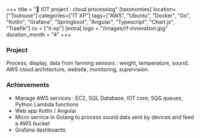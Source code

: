 +++
title = "🐝 IOT project : cloud processing"
[taxonomies]
location=["Toulouse"]
categories=["IT XP"]
tags=["AWS", "Ubuntu", "Docker", "Go", "Kotlin", "Grafana", "Springboot", "Angular", "Typescript", "Chart.js", "Traefik"]
cv = ["it-xp"]
[extra]
logo = "/images/rf-innovation.jpg"
duration_month = "4"
+++

### Project

Process, display, data from farming sensors : weight, temperature, sound. AWS cloud architecture, website, monitoring, supervision.

<!-- more -->

### Achievements

- Manage AWS services : EC2, SQL Database, IOT core, SQS queues, Python Lambda functions
- Web app Kotlin / Angular
- Micro service in Golang to process sound data sent by devices and feed a AWS bucket
- Grafana dashboards
